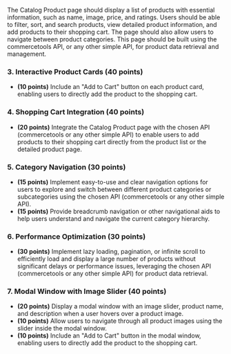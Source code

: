 The Catalog Product page should display a list of products with essential information, such as name, image, price, and ratings. Users should be able to filter, sort, and search products, view detailed product information, and add products to their shopping cart. The page should also allow users to navigate between product categories. This page should be built using the commercetools API, or any other simple API, for product data retrieval and management.

### 3. Interactive Product Cards (40 points)

- **(10 points)** Include an "Add to Cart" button on each product card, enabling users to directly add the product to the shopping cart.

### 4. Shopping Cart Integration (40 points)

- **(20 points)** Integrate the Catalog Product page with the chosen API (commercetools or any other simple API) to enable users to add products to their shopping cart directly from the product list or the detailed product page.

### 5. Category Navigation (30 points)

- **(15 points)** Implement easy-to-use and clear navigation options for users to explore and switch between different product categories or subcategories using the chosen API (commercetools or any other simple API).
- **(15 points)** Provide breadcrumb navigation or other navigational aids to help users understand and navigate the current category hierarchy.

### 6. Performance Optimization (30 points)

- **(30 points)** Implement lazy loading, pagination, or infinite scroll to efficiently load and display a large number of products without significant delays or performance issues, leveraging the chosen API (commercetools or any other simple API) for product data retrieval.

### 7. Modal Window with Image Slider (40 points)

- **(20 points)** Display a modal window with an image slider, product name, and description when a user hovers over a product image.
- **(10 points)** Allow users to navigate through all product images using the slider inside the modal window.
- **(10 points)** Include an "Add to Cart" button in the modal window, enabling users to directly add the product to the shopping cart.
